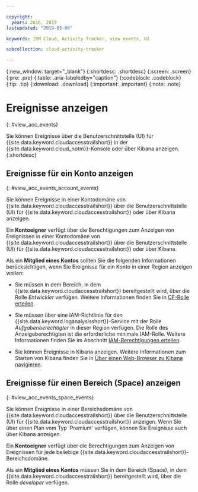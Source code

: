 ```yaml
---

copyright:
  years: 2016, 2019
lastupdated: "2019-03-06"

keywords: IBM Cloud, Activity Tracker, view events, UI

subcollection: cloud-activity-tracker

---
```


{:new_window: target="_blank"}
{:shortdesc: .shortdesc}
{:screen: .screen}
{:pre: .pre}
{:table: .aria-labeledby="caption"}
{:codeblock: .codeblock}
{:tip: .tip}
{:download: .download}
{:important: .important}
{:note: .note}


# Ereignisse anzeigen
{: #view_acc_events}

Sie können Ereignisse über die Benutzerschnittstelle (UI) für {{site.data.keyword.cloudaccesstrailshort}} in der {{site.data.keyword.cloud_notm}}-Konsole oder über Kibana anzeigen.
{:shortdesc}
   

## Ereignisse für ein Konto anzeigen
{: #view_acc_events_account_events}

Sie können Ereignisse in einer Kontodomäne von {{site.data.keyword.cloudaccesstrailshort}} über die Benutzerschnittstelle (UI) für {{site.data.keyword.cloudaccesstrailshort}} oder über Kibana anzeigen.

Ein **Kontoeigner** verfügt über die Berechtigungen zum Anzeigen von Ereignissen in einer Kontodomäne von {{site.data.keyword.cloudaccesstrailshort}} über die Benutzerschnittstelle (UI) für {{site.data.keyword.cloudaccesstrailshort}} oder über Kibana.

Als ein **Mitglied eines Kontos** sollten Sie die folgenden Informationen berücksichtigen, wenn Sie Ereignisse für ein Konto in einer Region anzeigen wollen:

* Sie müssen in dem Bereich, in dem {{site.data.keyword.cloudaccesstrailshort}} bereitgestellt wird, über die Rolle *Entwickler* verfügen. Weitere Informationen finden Sie in [CF-Rolle erteilen](/docs/services/cloud-activity-tracker/how-to?topic=cloud-activity-tracker-grant_permissions#grant_cf_role).

* Sie müssen über eine IAM-Richtlinie für den {{site.data.keyword.loganalysisshort}}-Service mit der Rolle *Aufgabenberechtigter* in dieser Region verfügen. Die Rolle des Anzeigeberechtigten ist die erforderliche minimale IAM-Rolle. Weitere Informationen finden Sie im Abschnitt [IAM-Berechtigungen erteilen](/docs/services/cloud-activity-tracker/how-to?topic=cloud-activity-tracker-grant_permissions#grant_iam_policy).

* Sie können Ereignisse in Kibana anzeigen. Weitere Informationen zum Starten von Kibana finden Sie in [Über einen Web-Browser zu Kibana navigieren](/docs/services/cloud-activity-tracker/how-to/manage-events-ui?topic=cloud-activity-tracker-launch_kibana#launch_Kibana_from_browser).



## Ereignisse für einen Bereich (Space) anzeigen
{: #view_acc_events_space_events}

Sie können Ereignisse in einer Bereichsdomäne von {{site.data.keyword.cloudaccesstrailshort}} über die Benutzerschnittstelle (UI) für {{site.data.keyword.cloudaccesstrailshort}} anzeigen. Wenn Sie über einen Plan vom Typ 'Premium' verfügen, können Sie Ereignisse auch über Kibana anzeigen.

Ein **Kontoeigner** verfügt über die Berechtigungen zum Anzeigen von Ereignissen für jede beliebige {{site.data.keyword.cloudaccesstrailshort}}-Bereichsdomäne.

Als ein **Mitglied eines Kontos** müssen Sie in dem Bereich (Space), in dem {{site.data.keyword.cloudaccesstrailshort}} bereitgestellt wird, über die Rolle *developer* verfügen.


